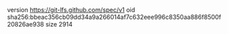 version https://git-lfs.github.com/spec/v1
oid sha256:bbeac356cb09dd34a9a266014af7c632eee996c8350aa886f8500f20826ae938
size 2914

